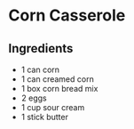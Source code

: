 # Corn Casserole

## Ingredients

- 1 can corn
- 1 can creamed corn
- 1 box corn bread mix
- 2 eggs
- 1 cup sour cream
- 1 stick butter

